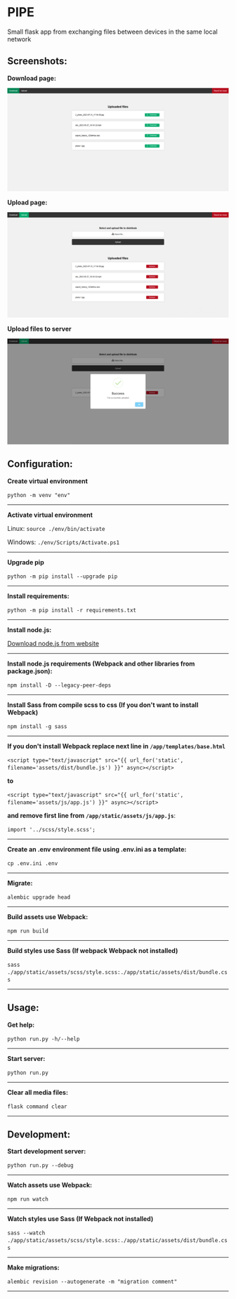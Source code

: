 # PIPE

Small flask app from exchanging files between devices in the same local network

## Screenshots:

**Download page:**

![](https://github.com/LookiMan/PIPE/blob/master/screenshots/Download-page.png)

**Upload page:**

![](https://github.com/LookiMan/PIPE/blob/master/screenshots/Upload-page.png)

**Upload files to server**

![](https://github.com/LookiMan/PIPE/blob/master/screenshots/Upload-file-to-server.png)


## Configuration:

**Create virtual environment**

`python -m venv "env"`

<hr>

**Activate virtual environment**

Linux: `source ./env/bin/activate`

Windows: `./env/Scripts/Activate.ps1`

<hr>

**Upgrade pip**

`python -m pip install --upgrade pip`

<hr>

**Install requirements:**

`python -m pip install -r requirements.txt`

<hr>

**Install node.js:**

[Download node.js from website](https://nodejs.org/en/download)

<hr>

**Install node.js requirements (Webpack and other libraries from package.json):**

`npm install -D --legacy-peer-deps`

<hr>

**Install Sass from compile scss to css (If you don't want to install Webpack)**

`npm install -g sass`

<hr>

**If you don't install Webpack replace next line in `/app/templates/base.html`**

`<script type="text/javascript" src="{{ url_for('static', filename='assets/dist/bundle.js') }}" async></script>`

**to**

`<script type="text/javascript" src="{{ url_for('static', filename='assets/js/app.js') }}" async></script>`

**and remove first line from `/app/static/assets/js/app.js`**:

`import '../scss/style.scss';`

<hr>

**Create an .env environment file using .env.ini as a template:**

`cp .env.ini .env`

<hr>

**Migrate:**

`alembic upgrade head`

<hr>

**Build assets use Webpack:**

`npm run build`

<hr>

**Build styles use Sass (If webpack Webpack not installed)**

`sass ./app/static/assets/scss/style.scss:./app/static/assets/dist/bundle.css`

<hr>

## Usage:

**Get help:**

`python run.py -h/--help`

<hr>

**Start server:**

`python run.py`

<hr>

**Clear all media files:**

`flask command clear`

<hr>

## Development:

**Start development server:**

`python run.py --debug`

<hr>

**Watch assets use Webpack:**

`npm run watch`

<hr>

**Watch styles use Sass (If Webpack not installed)**

`sass --watch ./app/static/assets/scss/style.scss:./app/static/assets/dist/bundle.css`

<hr>

**Make migrations:**

`alembic revision --autogenerate -m "migration comment"`

<hr>
